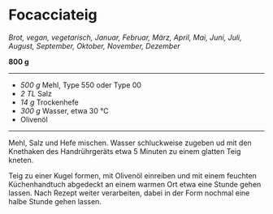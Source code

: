 # Focacciateig

*Brot, vegan, vegetarisch, Januar, Februar, März, April, Mai, Juni, Juli, August, September, Oktober, November, Dezember*

**800 g**

---

- *500 g* Mehl, Type 550 oder Type 00
- *2 TL* Salz
- *14 g* Trockenhefe
- *300 g* Wasser, etwa 30 °C
- Olivenöl

---

Mehl, Salz und Hefe mischen. Wasser schluckweise zugeben ud mit den Knethaken des Handrührgeräts etwa 5 Minuten zu einem glatten Teig kneten.

Teig zu einer Kugel formen, mit Olivenöl einreiben und mit einem feuchten Küchenhandtuch abgedeckt an einem warmen Ort etwa eine Stunde gehen lassen. Nach Rezept weiter verarbeiten, dabei in der Form nochmal eine halbe Stunde gehen lassen.
